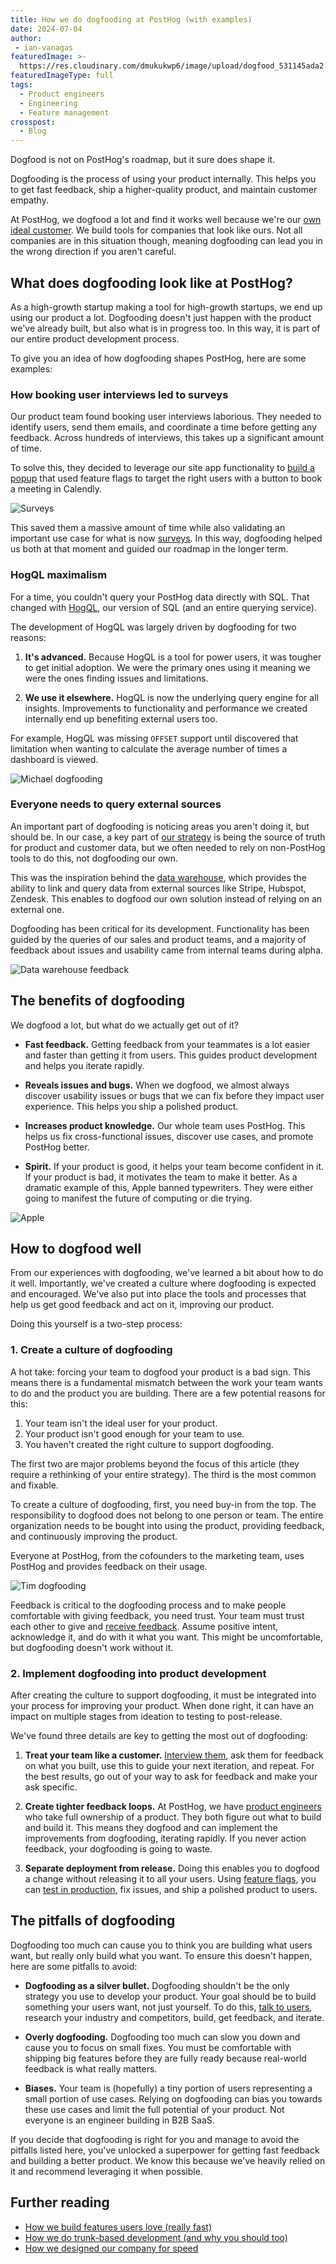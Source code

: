 ```yaml
---
title: How we do dogfooding at PostHog (with examples)
date: 2024-07-04
author:
 - ian-vanagas
featuredImage: >-
  https://res.cloudinary.com/dmukukwp6/image/upload/dogfood_531145ada2.jpg
featuredImageType: full
tags:
  - Product engineers
  - Engineering
  - Feature management
crosspost:
  - Blog
---
```


Dogfood is not on PostHog's roadmap, but it sure does shape it. 

Dogfooding is the process of using your product internally. This helps you to get fast feedback, ship a higher-quality product, and maintain customer empathy.

At PostHog, we dogfood a lot and find it works well because we're our [own ideal customer](/newsletter/ideal-customer-profile-framework). We build tools for companies that look like ours. Not all companies are in this situation though, meaning dogfooding can lead you in the wrong direction if you aren't careful.

## What does dogfooding look like at PostHog?

As a high-growth startup making a tool for high-growth startups, we end up using our product a lot. Dogfooding doesn't just happen with the product we've already built, but also what is in progress too. In this way, it is part of our entire product development process.

To give you an idea of how dogfooding shapes PostHog, here are some examples:

### How booking user interviews led to surveys

Our product team found booking user interviews laborious. They needed to identify users, send them emails, and coordinate a time before getting any feedback. Across hundreds of interviews, this takes up a significant amount of time.

To solve this, they decided to leverage our site app functionality to [build a popup](/tutorials/feedback-interviews-site-apps) that used feature flags to target the right users with a button to book a meeting in Calendly.

![Surveys](https://res.cloudinary.com/dmukukwp6/image/upload/survey_c020075d73.png)

This saved them a massive amount of time while also validating an important use case for what is now [surveys](/surveys). In this way, dogfooding helped us both at that moment and guided our roadmap in the longer term.

### HogQL maximalism

For a time, you couldn't query your PostHog data directly with SQL. That changed with [HogQL](/docs/hogql), our version of SQL (and an entire querying service). 

The development of HogQL was largely driven by dogfooding for two reasons:

1. **It's advanced.** Because HogQL is a tool for power users, it was tougher to get initial adoption. We were the primary ones using it meaning we were the ones finding issues and limitations. 

2. **We use it elsewhere.** HogQL is now the underlying query engine for all insights. Improvements to functionality and performance we created internally end up benefiting external users too.

For example, HogQL was missing `OFFSET` support until <TeamMember name="Michael Matloka" photo /> discovered that limitation when wanting to calculate the average number of times a dashboard is viewed. 

![Michael dogfooding](https://res.cloudinary.com/dmukukwp6/image/upload/michael_0e8e2df547.png)

### Everyone needs to query external sources

An important part of dogfooding is noticing areas you aren't doing it, but should be. In our case, a key part of [our strategy](/handbook/why-does-posthog-exist) is being the source of truth for product and customer data, but we often needed to rely on non-PostHog tools to do this, not dogfooding our own.

This was the inspiration behind the [data warehouse](/docs/data-warehouse), which provides the ability to link and query data from external sources like Stripe, Hubspot, Zendesk. This enables to dogfood our own solution instead of relying on an external one. 

Dogfooding has been critical for its development. Functionality has been guided by the queries of our sales and product teams, and a majority of feedback about issues and usability came from internal teams during alpha.

![Data warehouse feedback](https://res.cloudinary.com/dmukukwp6/image/upload/me_7c76189301.png)

## The benefits of dogfooding

We dogfood a lot, but what do we actually get out of it?

- **Fast feedback.** Getting feedback from your teammates is a lot easier and faster than getting it from users. This guides product development and helps you iterate rapidly.

- **Reveals issues and bugs.** When we dogfood, we almost always discover usability issues or bugs that we can fix before they impact user experience. This helps you ship a polished product.

- **Increases product knowledge.** Our whole team uses PostHog. This helps us fix cross-functional issues, discover use cases, and promote PostHog better.

- **Spirit.** If your product is good, it helps your team become confident in it. If your product is bad, it motivates the team to make it better. As a dramatic example of this, Apple banned typewriters. They were either going to manifest the future of computing or die trying.

![Apple](https://res.cloudinary.com/dmukukwp6/image/upload/apple_fd647f303d.png)

## How to dogfood well

From our experiences with dogfooding, we've learned a bit about how to do it well. Importantly, we've created a culture where dogfooding is expected and encouraged. We've also put into place the tools and processes that help us get good feedback and act on it, improving our product.

Doing this yourself is a two-step process:

### 1. Create a culture of dogfooding

A hot take: forcing your team to dogfood your product is a bad sign. This means there is a fundamental mismatch between the work your team wants to do and the product you are building. There are a few potential reasons for this:

1. Your team isn't the ideal user for your product.
2. Your product isn't good enough for your team to use.
3. You haven't created the right culture to support dogfooding.

The first two are major problems beyond the focus of this article (they require a rethinking of your entire strategy). The third is the most common and fixable.

To create a culture of dogfooding, first, you need buy-in from the top. The responsibility to dogfood does not belong to one person or team. The entire organization needs to be bought into using the product, providing feedback, and continuously improving the product. 

Everyone at PostHog, from the cofounders to the marketing team, uses PostHog and provides feedback on their usage.  

![Tim dogfooding](https://res.cloudinary.com/dmukukwp6/image/upload/cofounder_ec648e21d3.png)

Feedback is critical to the dogfooding process and to make people comfortable with giving feedback, you need trust.  Your team must trust each other to give and [receive feedback](/handbook/people/feedback). Assume positive intent, acknowledge it, and do with it what you want. This might be uncomfortable, but dogfooding doesn't work without it.

### 2. Implement dogfooding into product development

After creating the culture to support dogfooding, it must be integrated into your process for improving your product. When done right, it can have an impact on multiple stages from ideation to testing to post-release. 

We've found three details are key to getting the most out of dogfooding:

1. **Treat your team like a customer.** [Interview them](/newsletter/talk-to-users), ask them for feedback on what you built, use this to guide your next iteration, and repeat. For the best results, go out of your way to ask for feedback and make your ask specific.

2. **Create tighter feedback loops.** At PostHog, we have [product engineers](/blog/what-is-a-product-engineer) who take full ownership of a product. They both figure out what to build and build it. This means they dogfood and can implement the improvements from dogfooding, iterating rapidly. If you never action feedback, your dogfooding is going to waste.

3. **Separate deployment from release.** Doing this enables you to dogfood a change without releasing it to all your users. Using [feature flags](/feature-flags), you can [test in production](/product-engineers/testing-in-production), fix issues, and ship a polished product to users. 

## The pitfalls of dogfooding

Dogfooding too much can cause you to think you are building what users want, but really only build what you want. To ensure this doesn't happen, here are some pitfalls to avoid: 

- **Dogfooding as a silver bullet.** Dogfooding shouldn't be the only strategy you use to develop your product. Your goal should be to build something your users want, not just yourself. To do this, [talk to users](/newsletter/talk-to-users), research your industry and competitors, build, get feedback, and iterate.

- **Overly dogfooding.** Dogfooding too much can slow you down and cause you to focus on small fixes. You must be comfortable with shipping big features before they are fully ready because real-world feedback is what really matters.

- **Biases.** Your team is (hopefully) a tiny portion of users representing a small portion of use cases. Relying on dogfooding can bias you towards these use cases and limit the full potential of your product. Not everyone is an engineer building in B2B SaaS.

If you decide that dogfooding is right for you and manage to avoid the pitfalls listed here, you've unlocked a superpower for getting fast feedback and building a better product. We know this because we've heavily relied on it and recommend leveraging it when possible.

## Further reading

- [How we build features users love (really fast)](/product-engineers/measuring-feature-success)
- [How we do trunk-based development (and why you should too)](/product-engineers/trunk-based-development)
- [How we designed our company for speed](/founders/how-come-we-ship-so-much)
